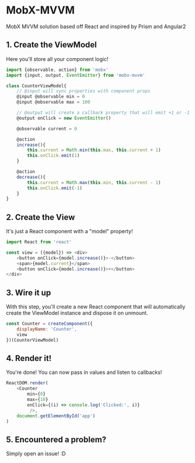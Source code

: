# MobX-MVVM
MobX MVVM solution based off React and inspired by Prism and Angular2

## 1. Create the ViewModel
Here you'll store all your component logic!
```javascript
import {observable, action} from 'mobx'
import {input, output, EventEmitter} from 'mobx-mvvm'

class CounterViewModel{
    // @input will sync properties with component props
    @input @observable min = 0
    @input @observable max = 100

    // @output will create a callback property that will emit +1 or -1
    @output onClick = new EventEmitter()

    @observable current = 0

    @action
    increase(){
        this.current = Math.min(this.max, this.current + 1)
        this.onClick.emit(1)
    }

    @action
    decrease(){
        this.current = Math.max(this.min, this.current - 1)
        this.onClick.emit(-1)
    }
}
```

## 2. Create the View
It's just a React component with a "model" property!
```javascript
import React from 'react'

const view = ({model}) => <div>
    <button onClick={model.increase()}>-</button>
    <span>{model.current}</span>
    <button onClick={model.increase()}>+</button>
</div>
```

## 3. Wire it up
With this step, you'll create a new React component that will automatically create the ViewModel instance and dispose it on unmount.
```javascript
const Counter = createComponent({
    displayName: 'Counter',
    view
})(CounterViewModel)
```

## 4. Render it!
You're done! You can now pass in values and listen to callbacks!
```javascript
ReactDOM.render(
    <Counter
        min={0}
        max={10}
        onClick={(i) => console.log('Clicked:', i)}
         />, 
    document.getElementById('app')
)
```

## 5. Encountered a problem?
Simply open an issue! :D